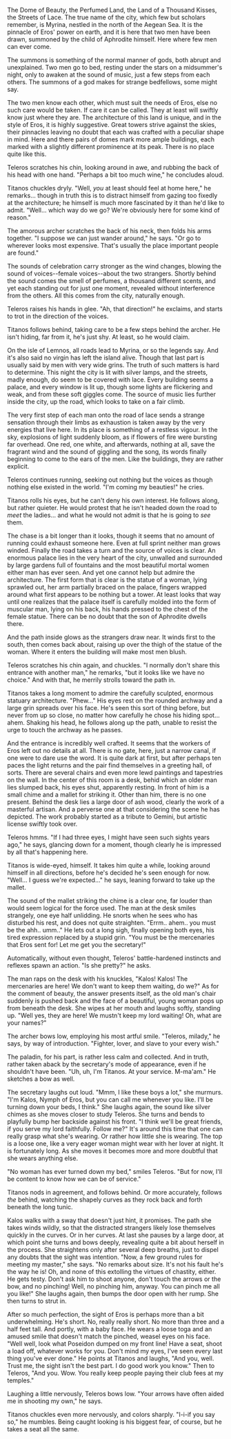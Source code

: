 The Dome of Beauty, the Perfumed Land, the Land of a Thousand Kisses, the Streets of Lace. The true name of the city, which few but scholars remember, is Myrina, nestled in the north of the Aegean Sea. It is the pinnacle of Eros' power on earth, and it is here that two men have been drawn, summoned by the child of Aphrodite himself. Here where few men can ever come.

The summons is something of the normal manner of gods, both abrupt and unexplained. Two men go to bed, resting under the stars on a midsummer's night, only to awaken at the sound of music, just a few steps from each others. The summons of a god makes for strange bedfellows, some might say.

The two men know each other, which must suit the needs of Eros, else no such care would be taken. If care it can be called. They at least will swiftly know just where they are. The architecture of this land is unique, and in the style of Eros, it is highly suggestive. Great towers strive against the skies, their pinnacles leaving no doubt that each was crafted with a peculiar shape in mind. Here and there pairs of domes mark more ample buildings, each marked with a slightly different prominence at its peak. There is no place quite like this.

Teleros scratches his chin, looking around in awe, and rubbing the back of his head with one hand. "Perhaps a bit too much wine," he concludes aloud.

Titanos chuckles dryly. "Well, _you_ at least should feel at home here," he remarks... though in truth this is to distract himself from gazing too fixedly at the architecture; he himself is much more fascinated by it than he'd like to admit. "Well... which way do we go? We're obviously here for some kind of reason."

The amorous archer scratches the back of his neck, then folds his arms together. "I suppose we can just wander around," he says. "Or go to wherever looks most expensive. That's usually the place important people are found."

The sounds of celebration carry stronger as the wind changes, blowing the sound of voices--female voices--about the two strangers. Shortly behind the sound comes the smell of perfumes, a thousand different scents, and yet each standing out for just one moment, revealed without interference from the others. All this comes from the city, naturally enough.

Teleros raises his hands in glee. "Ah, that direction!" he exclaims, and starts to trot in the direction of the voices.

Titanos follows behind, taking care to be a few steps behind the archer. He isn't hiding, far from it, he's just shy. At least, so he would claim.

On the isle of Lemnos, all roads lead to Myrina, or so the legends say. And it's also said no virgin has left the island alive. Though that last part is usually said by men with very wide grins. The truth of such matters is hard to determine. This night the city is lit with silver lamps, and the streets, madly enough, do seem to be covered with lace. Every building seems a palace, and every window is lit up, though some lights are flickering and weak, and from these soft giggles come. The source of music lies further inside the city, up the road, which looks to take on a fair climb.

The very first step of each man onto the road of lace sends a strange sensation through their limbs as exhaustion is taken away by the very energies that live here. In its place is something of a restless vigour. In the sky, explosions of light suddenly bloom, as if flowers of fire were bursting far overhead. One red, one white, and afterwards, nothing at all, save the fragrant wind and the sound of giggling and the song, its words finally beginning to come to the ears of the men. Like the buildings, they are rather explicit.

Teleros continues running, seeking out nothing but the voices as though nothing else existed in the world. "I'm coming my beauties!" he cries.

Titanos rolls his eyes, but he can't deny his own interest. He follows along, but rather quieter. He would protest that he isn't headed down the road to _meet_ the ladies... and what he would not admit is that he is going to _see_ them.

The chase is a bit longer than it looks, though it seems that no amount of running could exhaust someone here. Even at full sprint neither man grows winded. Finally the road takes a turn and the source of voices is clear. An enormous palace lies in the very heart of the city, unwalled and surrounded by large gardens full of fountains and the most beautiful mortal women either man has ever seen. And yet one cannot help but admire the architecture. The first form that is clear is the statue of a woman, lying sprawled out, her arm partially braced on the palace, fingers wrapped around what first appears to be nothing but a tower. At least looks that way until one realizes that the palace itself is carefully molded into the form of muscular man, lying on his back, his hands pressed to the chest of the female statue. There can be no doubt that the son of Aphrodite dwells there.

And the path inside glows as the strangers draw near. It winds first to the south, then comes back about, raising up over the thigh of the statue of the woman. Where it enters the building will make most men blush.

Teleros scratches his chin again, and chuckles. "I normally don't share this entrance with another man," he remarks, "but it looks like we have no choice." And with that, he merrily strolls toward the path in.

Titanos takes a long moment to admire the carefully sculpted, enormous statuary architecture. "Phew..." His eyes rest on the rounded archway and a large grin spreads over his face. He's seen this sort of thing before, but never from up so close, no matter how carefully he chose his hiding spot... ahem. Shaking his head, he follows along up the path, unable to resist the urge to touch the archway as he passes.

And the entrance is incredibly well crafted. It seems that the workers of Eros left out no details at all. There is no gate, here, just a narrow canal, if one were to dare use the word. It is quite dark at first, but after perhaps ten paces the light returns and the pair find themselves in a greeting hall, of sorts. There are several chairs and even more lewd paintings and tapestries on the wall. In the center of this room is a desk, behid which an older man lies slumped back, his eyes shut, apparently resting. In front of him is a small chime and a mallet for striking it. Other than him, there is no one present. Behind the desk lies a large door of ash wood, clearly the work of a masterful artisan. And a perverse one at that considering the scene he has depicted. The work probably started as a tribute to Gemini, but artistic license swiftly took over.

Teleros hmms. "If I had three eyes, I might have seen such sights years ago," he says, glancing down for a moment, though clearly he is impressed by all that's happening here.

Titanos is wide-eyed, himself. It takes him quite a while, looking around himself in all directions, before he's decided he's seen enough for now. "Well... I guess we're expected..." he says, leaning forward to take up the mallet.

The sound of the mallet striking the chime is a clear one, far louder than would seem logical for the force used. The man at the desk smiles strangely, one eye half unlidding. He snorts when he sees who has disturbed his rest, and does not quite straighten. "Errm.. ahem.. you must be the ahh.. umm.." He lets out a long sigh, finally opening both eyes, his tired expression replaced by a stupid grin. "You must be the mercenaries that Eros sent for! Let me get you the secretary!"

Automatically, without even thought, Teleros' battle-hardened instincts and reflexes spawn an action. "Is she pretty?" he asks.

The man raps on the desk with his knuckles, "Kalos! Kalos! The mercenaries are here! We don't want to keep them waiting, do we?" As for the comment of beauty, the answer presents itself, as the old man's chair suddenly is pushed back and the face of a beautiful, young woman pops up from beneath the desk. She wipes at her mouth and laughs softly, standing up. "Well yes, they are here! We mustn't keep my lord waiting! Oh, what are your names?"

The archer bows low, employing his most artful smile. "Teleros, milady," he says, by way of introduction. "Fighter, lover, and slave to your every wish."

The paladin, for his part, is rather less calm and collected. And in truth, rather taken aback by the secretary's mode of appearance, even if he shouldn't have been. "Uh, uh, I'm Titanos. At your service. M-ma'am." He sketches a bow as well.

The secretary laughs out loud. "Mmm, I like these boys a lot," she murmurs. "I'm Kalos, Nymph of Eros, but you can call me whenever you like. I'll be turning down your beds, I think." She laughs again, the sound like silver chimes as she moves closer to study Teleros. She turns and bends to playfully bump her backside against his front. "I think we'll be great friends, if you serve my lord faithfully. Follow me?" It's around this time that one can really grasp what she's wearing. Or rather how little she is wearing. The top is a loose one, like a very eager woman might wear with her lover at night. It is fortunately long. As she moves it becomes more and more doubtful that she wears anything else.

"No woman has ever turned down my bed," smiles Teleros. "But for now, I'll be content to know how we can be of service."

Titanos nods in agreement, and follows behind. Or more accurately, follows _the_ behind, watching the shapely curves as they rock back and forth beneath the long tunic.

Kalos walks with a sway that doesn't just hint, it promises. The path she takes winds wildly, so that the distracted strangers likely lose themselves quickly in the curves. Or in her curves. At last she pauses by a large door, at which point she turns and bows deeply, revealing quite a bit about herself in the process. She straightens only after several deep breaths, just to dispel any doubts that the sight was intention. "Now, a few ground rules for meeting my master," she says. "No remarks about size. It's not his fault he's the way he is! Oh, and none of this extolling the virtues of chastity, either. He gets testy. Don't ask him to shoot anyone, don't touch the arrows or the bow, and no pinching! Well, no pinching him, anyway. You can pinch me all you like!" She laughs again, then bumps the door open with her rump. She then turns to strut in.

After so much perfection, the sight of Eros is perhaps more than a bit underwhelming. He's short. No, really really short. No more than three and a half feet tall. And portly, with a baby face. He wears a loose toga and an amused smile that doesn't match the pinched, weasel eyes on his face. "Well well, look what Poseidon dumped on my front line! Have a seat, shoot a load off, whatever works for you. Don't mind my eyes, I've seen every last thing you've ever done." He points at Titanos and laughs, "And you, well. Trust me, the sight isn't the best part. I do good work you know." Then to Teleros, "And you. Wow. You really keep people paying their club fees at my temples."

Laughing a little nervously, Teleros bows low. "Your arrows have often aided me in shooting my own," he says.

Titanos chuckles even more nervously, and colors sharply. "I-i-if you say so," he mumbles. Being caught looking is his biggest fear, of course, but he takes a seat all the same.